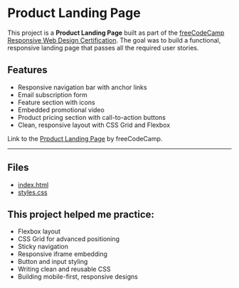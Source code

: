 # Product Landing Page

This project is a **Product Landing Page** built as part of the [freeCodeCamp Responsive Web Design Certification](https://www.freecodecamp.org/learn/responsive-web-design/). The goal was to build a functional, responsive landing page that passes all the required user stories.

## Features

- Responsive navigation bar with anchor links
- Email subscription form
- Feature section with icons
- Embedded promotional video
- Product pricing section with call-to-action buttons
- Clean, responsive layout with CSS Grid and Flexbox

Link to the [Prpduct Landing Page](https://product-landing-page.freecodecamp.rocks/) by freeCodeCamp.

---

## Files

- [index.html](./index.html)
- [styles.css](./styles.css)


## This project helped me practice:

- Flexbox layout
- CSS Grid for advanced positioning
- Sticky navigation
- Responsive iframe embedding
- Button and input styling
- Writing clean and reusable CSS
- Building mobile-first, responsive designs
